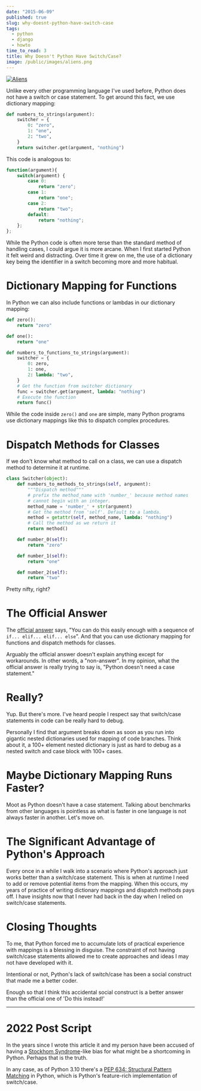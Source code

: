 ```yaml
---
date: "2015-06-09"
published: true
slug: why-doesnt-python-have-switch-case
tags:
  - python
  - django
  - howto
time_to_read: 3
title: Why Doesn't Python Have Switch/Case?
image: /public/images/aliens.png
---
```


[![Aliens](https://f004.backblazeb2.com/file/daniel-feldroy-com/public/images/aliens.png)](https://f004.backblazeb2.com/file/daniel-feldroy-com/public/images/aliens.png)

Unlike every other programming language I've used before, Python does
not have a switch or case statement. To get around this fact, we use
dictionary mapping:

```python
def numbers_to_strings(argument):
    switcher = {
        0: "zero",
        1: "one",
        2: "two",
    }
    return switcher.get(argument, "nothing")
```

This code is analogous to:

```javascript
function(argument){
    switch(argument) {
        case 0:
            return "zero";
        case 1:
            return "one";
        case 2:
            return "two";
        default:
            return "nothing";
    };
};
```

While the Python code is often more terse than the standard method of
handling cases, I could argue it is more arcane. When I first started
Python it felt weird and distracting. Over time it grew on me, the use
of a dictionary key being the identifier in a switch becoming more and
more habitual.

# Dictionary Mapping for Functions

In Python we can also include functions or lambdas in our dictionary
mapping:

```python
def zero():
    return "zero"

def one():
    return "one"

def numbers_to_functions_to_strings(argument):
    switcher = {
        0: zero,
        1: one,
        2: lambda: "two",
    }
    # Get the function from switcher dictionary
    func = switcher.get(argument, lambda: "nothing")
    # Execute the function
    return func()
```

While the code inside `zero()` and `one` are simple, many Python
programs use dictionary mappings like this to dispatch complex
procedures.

# Dispatch Methods for Classes

If we don't know what method to call on a class, we can use a dispatch
method to determine it at runtime.

```python
class Switcher(object):
    def numbers_to_methods_to_strings(self, argument):
        """Dispatch method"""
        # prefix the method_name with 'number_' because method names
        # cannot begin with an integer.
        method_name = 'number_' + str(argument)
        # Get the method from 'self'. Default to a lambda.
        method = getattr(self, method_name, lambda: "nothing")
        # Call the method as we return it
        return method()

    def number_0(self):
        return "zero"

    def number_1(self):
        return "one"

    def number_2(self):
        return "two"
```

Pretty nifty, right?

# The Official Answer

The [official
answer](https://docs.python.org/2/faq/design.html#why-isn-t-there-a-switch-or-case-statement-in-python)
says, "You can do this easily enough with a sequence of
`if... elif... elif... else`". And that you can use dictionary mapping
for functions and dispatch methods for classes.

Arguably the official answer doesn't explain anything except for
workarounds. In other words, a "non-answer". In my opinion, what the
official answer is really trying to say is, "Python doesn't need a
case statement."

# Really?

Yup. But there's more. I've heard people I respect say that
switch/case statements in code can be really hard to debug.

Personally I find that argument breaks down as soon as you run into
gigantic nested dictionaries used for mapping of code branches. Think
about it, a 100+ element nested dictionary is just as hard to debug as a
nested switch and case block with 100+ cases.

# Maybe Dictionary Mapping Runs Faster?

Moot as Python doesn't have a case statement. Talking about benchmarks
from other languages is pointless as what is faster in one language is
not always faster in another. Let's move on.

# The Significant Advantage of Python's Approach

Every once in a while I walk into a scenario where Python's approach
just works better than a switch/case statement. This is when at runtime
I need to add or remove potential items from the mapping. When this
occurs, my years of practice of writing dictionary mappings and dispatch
methods pays off. I have insights now that I never had back in the day
when I relied on switch/case statements.

# Closing Thoughts

To me, that Python forced me to accumulate lots of practical experience
with mappings is a blessing in disguise. The constraint of not having
switch/case statements allowed me to create approaches and ideas I may
not have developed with it.

Intentional or not, Python's lack of switch/case has been a social
construct that made me a better coder.

Enough so that I think this accidental social construct is a better
answer than the official one of 'Do this instead!'

---

# 2022 Post Script

In the years since I wrote this article it and my person have been accused of having a [Stockhom Syndrome](https://en.wikipedia.org/wiki/Stockholm_syndrome)-like bias for what might be a shortcoming in Python. Perhaps that is the truth.

In any case, as of Python 3.10 there's a [PEP 634: Structural Pattern Matching](https://docs.python.org/3/whatsnew/3.10.html#pep-634-structural-pattern-matching) in Python, which is Python's feature-rich implementation of switch/case.
